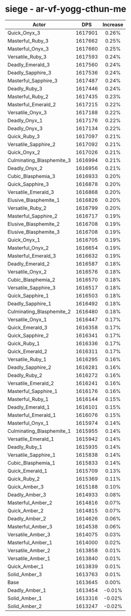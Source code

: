 # siege - ar-vf-yogg-cthun-me
| Actor | DPS | Increase |
|---|:---:|:---:|
|Quick_Onyx_3|1617901|0.26%|
|Masterful_Ruby_3|1617662|0.25%|
|Masterful_Onyx_3|1617660|0.25%|
|Versatile_Ruby_3|1617593|0.24%|
|Deadly_Emerald_3|1617560|0.24%|
|Deadly_Sapphire_3|1617536|0.24%|
|Masterful_Sapphire_3|1617487|0.24%|
|Deadly_Ruby_3|1617446|0.24%|
|Masterful_Ruby_2|1617435|0.23%|
|Masterful_Emerald_2|1617215|0.22%|
|Versatile_Onyx_3|1617188|0.22%|
|Deadly_Onyx_1|1617176|0.22%|
|Deadly_Onyx_3|1617134|0.22%|
|Quick_Ruby_3|1617097|0.21%|
|Versatile_Sapphire_2|1617092|0.21%|
|Quick_Onyx_2|1617026|0.21%|
|Culminating_Blasphemite_3|1616994|0.21%|
|Deadly_Onyx_2|1616956|0.21%|
|Cubic_Blasphemia_3|1616933|0.20%|
|Quick_Sapphire_3|1616878|0.20%|
|Versatile_Emerald_3|1616868|0.20%|
|Elusive_Blasphemite_1|1616826|0.20%|
|Versatile_Ruby_2|1616799|0.20%|
|Masterful_Sapphire_2|1616717|0.19%|
|Elusive_Blasphemite_2|1616708|0.19%|
|Elusive_Blasphemite_3|1616708|0.19%|
|Quick_Onyx_1|1616705|0.19%|
|Masterful_Onyx_2|1616654|0.19%|
|Masterful_Emerald_3|1616632|0.19%|
|Deadly_Emerald_2|1616587|0.18%|
|Versatile_Onyx_2|1616576|0.18%|
|Cubic_Blasphemia_2|1616570|0.18%|
|Versatile_Sapphire_3|1616517|0.18%|
|Quick_Sapphire_1|1616503|0.18%|
|Deadly_Sapphire_1|1616492|0.18%|
|Culminating_Blasphemite_2|1616480|0.18%|
|Versatile_Onyx_1|1616447|0.17%|
|Quick_Emerald_3|1616358|0.17%|
|Quick_Sapphire_2|1616341|0.17%|
|Quick_Ruby_1|1616336|0.17%|
|Quick_Emerald_2|1616311|0.17%|
|Versatile_Ruby_1|1616295|0.16%|
|Deadly_Sapphire_2|1616281|0.16%|
|Deadly_Ruby_2|1616272|0.16%|
|Versatile_Emerald_2|1616241|0.16%|
|Masterful_Sapphire_1|1616176|0.16%|
|Masterful_Ruby_1|1616144|0.15%|
|Deadly_Emerald_1|1616101|0.15%|
|Masterful_Emerald_1|1616076|0.15%|
|Masterful_Onyx_1|1615974|0.14%|
|Culminating_Blasphemite_1|1615955|0.14%|
|Versatile_Emerald_1|1615942|0.14%|
|Deadly_Ruby_1|1615935|0.14%|
|Versatile_Sapphire_1|1615838|0.14%|
|Cubic_Blasphemia_1|1615833|0.14%|
|Quick_Emerald_1|1615709|0.13%|
|Quick_Ruby_2|1615369|0.11%|
|Quick_Amber_3|1615188|0.10%|
|Deadly_Amber_3|1614933|0.08%|
|Masterful_Amber_2|1614816|0.07%|
|Quick_Amber_2|1614815|0.07%|
|Deadly_Amber_2|1614626|0.06%|
|Masterful_Amber_3|1614538|0.06%|
|Versatile_Amber_3|1614075|0.03%|
|Masterful_Amber_1|1614000|0.02%|
|Versatile_Amber_2|1613858|0.01%|
|Versatile_Amber_1|1613840|0.01%|
|Quick_Amber_1|1613839|0.01%|
|Solid_Amber_3|1613763|0.01%|
|Base|1613645|0.00%|
|Deadly_Amber_1|1613454|-0.01%|
|Solid_Amber_1|1613316|-0.02%|
|Solid_Amber_2|1613247|-0.02%|
